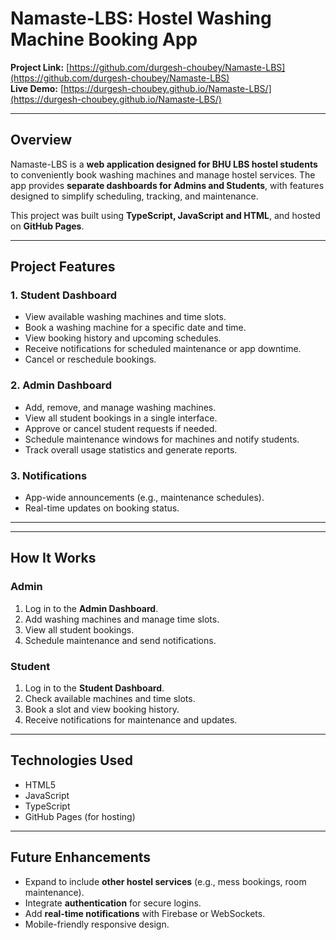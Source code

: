 # Namaste-LBS: Hostel Washing Machine Booking App

**Project Link:** [https://github.com/durgesh-choubey/Namaste-LBS](https://github.com/durgesh-choubey/Namaste-LBS)  
**Live Demo:** [https://durgesh-choubey.github.io/Namaste-LBS/](https://durgesh-choubey.github.io/Namaste-LBS/)

---

## **Overview**

Namaste-LBS is a **web application designed for BHU LBS hostel students** to conveniently book washing machines and manage hostel services. The app provides **separate dashboards for Admins and Students**, with features designed to simplify scheduling, tracking, and maintenance.

This project was built using **TypeScript, JavaScript and HTML**, and hosted on **GitHub Pages**.

---

## **Project Features**

### **1. Student Dashboard**
- View available washing machines and time slots.  
- Book a washing machine for a specific date and time.  
- View booking history and upcoming schedules.  
- Receive notifications for scheduled maintenance or app downtime.  
- Cancel or reschedule bookings.  

### **2. Admin Dashboard**
- Add, remove, and manage washing machines.  
- View all student bookings in a single interface.  
- Approve or cancel student requests if needed.  
- Schedule maintenance windows for machines and notify students.  
- Track overall usage statistics and generate reports.  

### **3. Notifications**
- App-wide announcements (e.g., maintenance schedules).  
- Real-time updates on booking status.  

---


---

## **How It Works**

### **Admin**
1. Log in to the **Admin Dashboard**.  
2. Add washing machines and manage time slots.  
3. View all student bookings.  
4. Schedule maintenance and send notifications.

### **Student**
1. Log in to the **Student Dashboard**.  
2. Check available machines and time slots.  
3. Book a slot and view booking history.  
4. Receive notifications for maintenance and updates.

---

## **Technologies Used**
- HTML5 
- JavaScript
- TypeScript
- GitHub Pages (for hosting)  

---

## **Future Enhancements**
- Expand to include **other hostel services** (e.g., mess bookings, room maintenance).  
- Integrate **authentication** for secure logins.  
- Add **real-time notifications** with Firebase or WebSockets.  
- Mobile-friendly responsive design.






